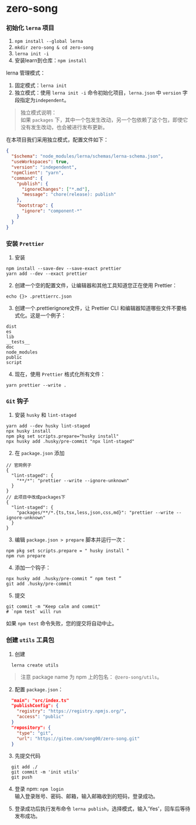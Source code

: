 # zero-song

### 初始化 `lerna` 项目
1. `npm install --global lerna`
2. `mkdir zero-song & cd zero-song`
3. `lerna init -i`
4. 安装learn到仓库：`npm install`  

lerna 管理模式：
1. 固定模式：`lerna init`
2. 独立模式：使用 `lerna init -i` 命令初始化项目，`lerna.json` 中 `version` 字段指定为`independent`。
> 独立模式说明：  
> 如果 `packages` 下，其中一个包发生改动，另一个包依赖了这个包，即使它没有发生改动，也会被进行发布更新。

在本项目我们采用独立模式，配置文件如下：
```json
{
  "$schema": "node_modules/lerna/schemas/lerna-schema.json",
  "useWorkspaces": true,
  "version": "independent",
  "npmClient": "yarn",
  "command": {
    "publish": {
      "ignoreChanges": ["*.md"],
      "message": "chore(release): publish"
    },
    "bootstrap": {
      "ignore": "component-*"
    }
  }
}
```

### 安装 `Prettier`

1. 安装

```
npm install --save-dev --save-exact prettier
yarn add --dev --exact prettier
```
2. 创建一个空的配置文件，让编辑器和其他工具知道您正在使用 Prettier：
```
echo {}> .prettierrc.json
```
3. 创建一个.prettierignore文件，让 Prettier CLI 和编辑器知道哪些文件不要格式化。这是一个例子：
  ```
  dist
  es
  lib
  __tests__
  doc
  node_modules
  public
  script
  ```
4. 现在，使用 `Prettier` 格式化所有文件：
```
yarn prettier --write .
```

### `Git` 钩子
1. 安装 `husky` 和 `lint-staged`
```
yarn add --dev husky lint-staged
npx husky install
npm pkg set scripts.prepare="husky install"
npx husky add .husky/pre-commit "npx lint-staged"
```
2. 在 `package.json` 添加
```
// 官网例子
{
  "lint-staged": {
    "**/*": "prettier --write --ignore-unknown"
  }
}
// 此项目中改成packages下
{
  "lint-staged": {
    "packages/**/*.{ts,tsx,less,json,css,md}": "prettier --write --ignore-unknown"
  }
}
```
3. 编辑 `package.json > prepare` 脚本并运行一次：

```
npm pkg set scripts.prepare = " husky install "
npm run prepare
```

4. 添加一个钩子：

```
npx husky add .husky/pre-commit “ npm test ”
git add .husky/pre-commit
```

5. 提交

```
git commit -m "Keep calm and commit"
# `npm test` will run
```
如果 `npm test` 命令失败，您的提交将自动中止。  


### 创建 `utils` 工具包
1. 创建
```
  lerna create utils
```
> 注意 package name 为 npm 上的包名： `@zero-song/utils`。

2. 配置 `package.json`：
```json
  "main": "src/index.ts"
  "publishConfig": {
    "registry": "https://registry.npmjs.org/",
    "access": "public"
  }
  "repository": {
    "type": "git",
    "url": "https://gitee.com/song00/zero-song.git"
  }
```
3. 先提交代码
```
  git add ./
  git commit -m 'init utils'
  git push
```
4. 登录 npm: `npm login`  
输入登录账号、密码、邮箱，输入邮箱收到的短码，登录成功。

5. 登录成功后执行发布命令 `lerna publish`，选择模式，输入'Yes'，回车后等待发布成功。